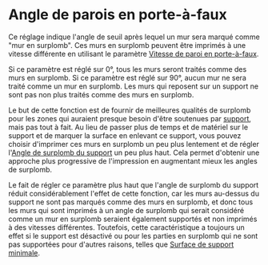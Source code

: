 Angle de parois en porte-à-faux
===

Ce réglage indique l'angle de seuil après lequel un mur sera marqué comme "mur en surplomb". Ces murs en surplomb peuvent être imprimés à une vitesse différente en utilisant le paramètre [Vitesse de paroi en porte-à-faux](wall_overhang_speed_factor.md).

Si ce paramètre est réglé sur 0°, tous les murs seront traités comme des murs en surplomb. Si ce paramètre est réglé sur 90°, aucun mur ne sera traité comme un mur en surplomb. Les murs qui reposent sur un support ne sont pas non plus traités comme des murs en surplomb.

Le but de cette fonction est de fournir de meilleures qualités de surplomb pour les zones qui auraient presque besoin d'être soutenues par [support](../support/support_enable.md), mais pas tout à fait. Au lieu de passer plus de temps et de matériel sur le support et de marquer la surface en enlevant ce support, vous pouvez choisir d'imprimer ces murs en surplomb un peu plus lentement et de régler l'[Angle de surplomb du support](../support/support_angle.md) un peu plus haut. Cela permet d'obtenir une approche plus progressive de l'impression en augmentant mieux les angles de surplomb.

Le fait de régler ce paramètre plus haut que l'angle de surplomb du support réduit considérablement l'effet de cette fonction, car les murs au-dessus du support ne sont pas marqués comme des murs en surplomb, et donc tous les murs qui sont imprimés à un angle de surplomb qui serait considéré comme un mur en surplomb seraient également supportés et non imprimés à des vitesses différentes. Toutefois, cette caractéristique a toujours un effet si le support est désactivé ou pour les parties en surplomb qui ne sont pas supportées pour d'autres raisons, telles que [Surface de support minimale](../support/minimum_support_area.md).
